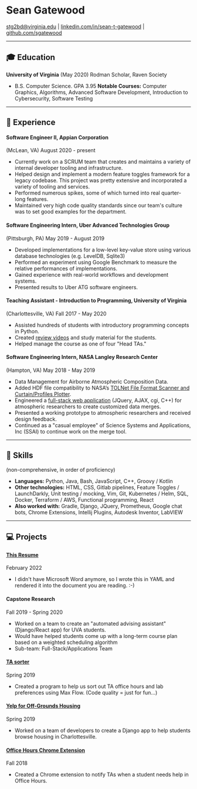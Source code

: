 # Sean Gatewood

stg2bd@virginia.edu |
[linkedin.com/in/sean-t-gatewood](http://linkedin.com/in/sean-t-gatewood) |
[github.com/sgatewood](http://github.com/sgatewood)

---

## 🎓 Education
**University of Virginia** (May 2020) Rodman Scholar, Raven Society
- B.S. Computer Science. GPA 3.95
**Notable Courses:** Computer Graphics, Algorithms, Advanced Software Development, Introduction to Cybersecurity, Software Testing

---

## 💼 Experience

#### **Software Engineer II**, Appian Corporation
(McLean, VA) August 2020 - present
- Currently work on a SCRUM team that creates and maintains a variety of internal developer tooling and infrastructure.
- Helped design and implement a modern feature toggles framework for a legacy codebase. This project was pretty extensive and incorporated a variety of tooling and services.
- Performed numerous spikes, some of which turned into real quarter-long features.
- Maintained very high code quality standards since our team's culture was to set good examples for the department.

#### **Software Engineering Intern**, Uber Advanced Technologies Group
(Pittsburgh, PA) May 2019 - August 2019
- Developed implementations for a low-level key-value store using various database technologies (e.g. LevelDB, Sqlite3)
- Performed an experiment using Google Benchmark to measure the relative performances of implementations.
- Gained experience with real-world workflows and development systems.
- Presented results to Uber ATG software engineers.

#### **Teaching Assistant - Introduction to Programming**, University of Virginia
(Charlottesville, VA) Fall 2017 - May 2020
- Assisted hundreds of students with introductory programming concepts in Python.
- Created <a href="https://www.youtube.com/playlist?list=PLeih3T8PoRaYXpRwCVUmCEQqzZ51qyAmD">review videos</a> and study material for the students.
- Helped manage the course as one of four "Head TAs."

#### **Software Engineering Intern**, NASA Langley Research Center
(Hampton, VA) May 2018 - May 2019
- Data Management for Airborne Atmospheric Composition Data.
- Added HDF file compatibility to NASA’s <a href="https://www-air.larc.nasa.gov/missions/TOLNet/tools/FTScan.zip">TOLNet File Format Scanner and Curtain/Profiles Plotter</a>.
- Engineered a <a href="https://www-air.larc.nasa.gov/cgi-bin/Driver.cgi?platform=KORUSAQ/DC8_AIRCRAFT">full-stack web application</a> (JQuery, AJAX, cgi, C++) for atmospheric researchers to create customized data merges.
- Presented a working prototype to atmospheric researchers and received design feedback.
- Continued as a "casual employee" of Science Systems and Applications, Inc (SSAI) to continue work on the merge tool.


---

## 💪 Skills
(non-comprehensive, in order of proficiency)

- **Languages:** Python, Java, Bash, JavaScript, C++, Groovy / Kotlin
- **Other technologies:** HTML, CSS, Gitlab pipelines, Feature Toggles / LaunchDarkly, Unit testing / mocking, Vim, Git, Kubernetes / Helm, SQL, Docker, Terraform / AWS, Functional programming, React
- **Also worked with:** Gradle, Django, JQuery, Prometheus, Google chat bots, Chrome Extensions, Intellij Plugins, Autodesk Inventor, LabVIEW

---

## 💻 Projects

#### **[This Resume](https://github.com/sgatewood/resume)**
February 2022
- I didn't have Microsoft Word anymore, so I wrote this in YAML and rendered it into the document you are reading. :-)

#### **Capstone Research**
Fall 2019 - Spring 2020
- Worked on a team to create an "automated advising assistant" (Django/React app) for UVA students.
- Would have helped students come up with a long-term course plan based on a weighted scheduling algorithm
- Sub-team: Full-Stack/Applications Team

#### **[TA sorter](https://github.com/sgatewood/TA_Sorter)**
Spring 2019
- Created a program to help us sort out TA office hours and lab preferences using Max Flow. (Code quality = just for fun...)

#### **[Yelp for Off-Grounds Housing](http://segfaulters3240.herokuapp.com)**
Spring 2019
- Worked on a team of developers to create a Django app to help students browse housing in Charlottesville.

#### **[Office Hours Chrome Extension](https://chrome.google.com/webstore/detail/oh-alerts/lfbigjgebeoclpdgcbdnjemefefbngab)**
Fall 2018
- Created a Chrome extension to notify TAs when a student needs help in Office Hours.

